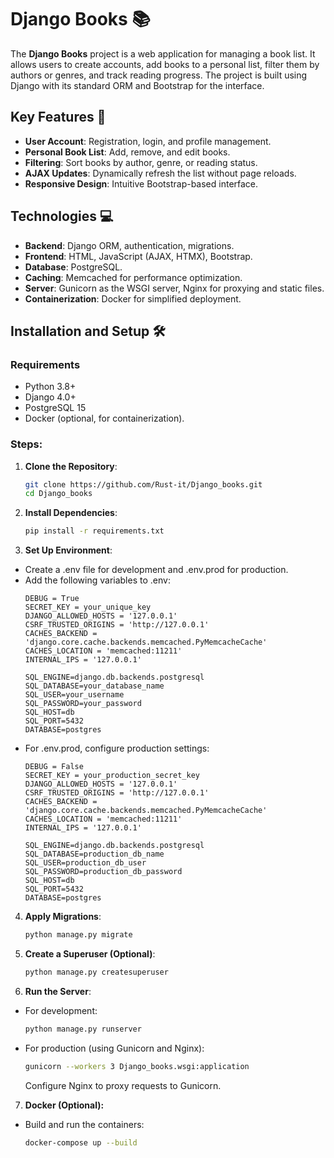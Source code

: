 # Django Books 📚

The **Django Books** project is a web application for managing a book list. It allows users to create accounts, add books to a personal list, filter them by authors or genres, and track reading progress. The project is built using Django with its standard ORM and Bootstrap for the interface.

## Key Features 🌟
- **User Account**: Registration, login, and profile management.
- **Personal Book List**: Add, remove, and edit books.
- **Filtering**: Sort books by author, genre, or reading status.
- **AJAX Updates**: Dynamically refresh the list without page reloads.
- **Responsive Design**: Intuitive Bootstrap-based interface.

## Technologies 💻
- **Backend**: Django ORM, authentication, migrations.
- **Frontend**: HTML, JavaScript (AJAX, HTMX), Bootstrap.
- **Database**: PostgreSQL.
- **Caching**: Memcached for performance optimization.
- **Server**: Gunicorn as the WSGI server, Nginx for proxying and static files.
- **Containerization**: Docker for simplified deployment.

## Installation and Setup 🛠️

### Requirements
- Python 3.8+
- Django 4.0+
- PostgreSQL 15
- Docker (optional, for containerization).

### Steps:
1. **Clone the Repository**:
   ```bash
   git clone https://github.com/Rust-it/Django_books.git
   cd Django_books
   ```
2. **Install Dependencies**:
   ```bash
   pip install -r requirements.txt
   ```
3. **Set Up Environment**:
* Create a .env file for development and .env.prod for production.
* Add the following variables to .env:
   ```env
   DEBUG = True
   SECRET_KEY = your_unique_key
   DJANGO_ALLOWED_HOSTS = '127.0.0.1'
   CSRF_TRUSTED_ORIGINS = 'http://127.0.0.1'
   CACHES_BACKEND = 'django.core.cache.backends.memcached.PyMemcacheCache'
   CACHES_LOCATION = 'memcached:11211'
   INTERNAL_IPS = '127.0.0.1'

   SQL_ENGINE=django.db.backends.postgresql
   SQL_DATABASE=your_database_name
   SQL_USER=your_username
   SQL_PASSWORD=your_password
   SQL_HOST=db
   SQL_PORT=5432
   DATABASE=postgres
   ```
* For .env.prod, configure production settings:
   ```env
   DEBUG = False
   SECRET_KEY = your_production_secret_key
   DJANGO_ALLOWED_HOSTS = '127.0.0.1'
   CSRF_TRUSTED_ORIGINS = 'http://127.0.0.1'
   CACHES_BACKEND = 'django.core.cache.backends.memcached.PyMemcacheCache'
   CACHES_LOCATION = 'memcached:11211'
   INTERNAL_IPS = '127.0.0.1'

   SQL_ENGINE=django.db.backends.postgresql
   SQL_DATABASE=production_db_name
   SQL_USER=production_db_user
   SQL_PASSWORD=production_db_password
   SQL_HOST=db
   SQL_PORT=5432
   DATABASE=postgres
   ```
4. **Apply Migrations**:
   ```bash
   python manage.py migrate
   ```
5. **Create a Superuser (Optional)**:
   ```bash
   python manage.py createsuperuser
   ```
6. **Run the Server**:
* For development:
   ```bash
   python manage.py runserver
   ```
* For production (using Gunicorn and Nginx):
   ```bash
   gunicorn --workers 3 Django_books.wsgi:application
   ```
   Configure Nginx to proxy requests to Gunicorn.
7. **Docker (Optional):**
* Build and run the containers:
   ```bash
   docker-compose up --build
   ```
